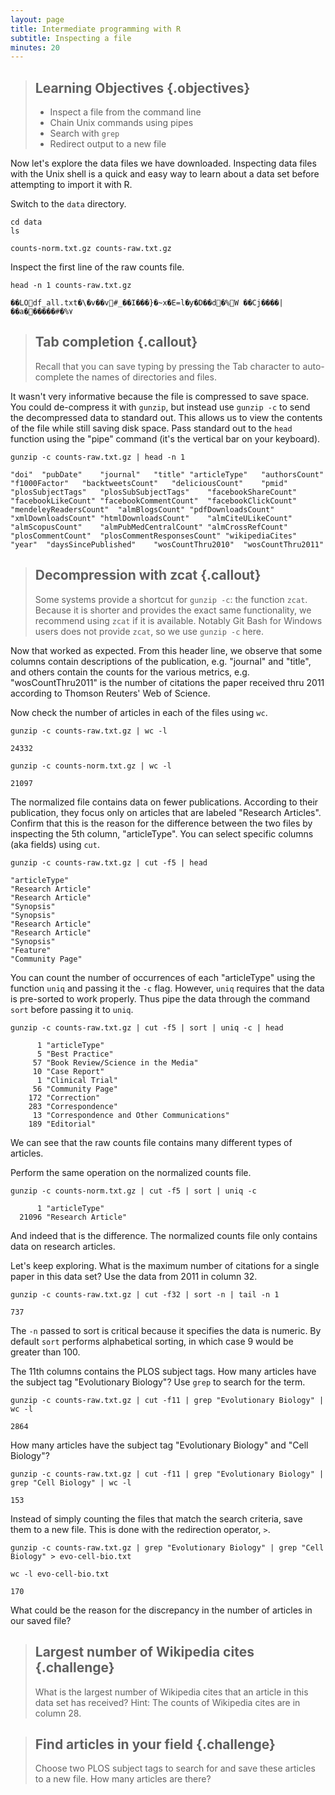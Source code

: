 ```yaml
---
layout: page
title: Intermediate programming with R
subtitle: Inspecting a file
minutes: 20
---
```


> ## Learning Objectives {.objectives}
>
> * Inspect a file from the command line
> * Chain Unix commands using pipes
> * Search with `grep`
> * Redirect output to a new file

Now let's explore the data files we have downloaded.
Inspecting data files with the Unix shell is a quick and easy way to learn about a data set before attempting to import it with R.

Switch to the `data` directory.

~~~ {.bash}
cd data
ls
~~~
~~~ {.output}
counts-norm.txt.gz counts-raw.txt.gz
~~~

Inspect the first line of the raw counts file.

~~~ {.bash}
head -n 1 counts-raw.txt.gz
~~~
~~~ {.output}
��LOdf_all.txt�\�v��v#_��I���}�~x�E=l�ƴ�D��d�%W ��Cj����|��a������#�%٧
~~~

> ## Tab completion {.callout}
>
> Recall that you can save typing by pressing the Tab character to auto-complete the names of directories and files.

It wasn't very informative because the file is compressed to save space.
You could de-compress it with `gunzip`, but instead use `gunzip -c` to send the decompressed data to standard out.
This allows us to view the contents of the file while still saving disk space.
Pass standard out to the `head` function using the "pipe" command (it's the vertical bar on your keyboard).

~~~ {.bash}
gunzip -c counts-raw.txt.gz | head -n 1
~~~
~~~ {.output}
"doi"  "pubDate"	"journal"	"title"	"articleType"	"authorsCount"	"f1000Factor"	"backtweetsCount"	"deliciousCount"	"pmid"	"plosSubjectTags"	"plosSubSubjectTags"	"facebookShareCount"	"facebookLikeCount"	"facebookCommentCount"	"facebookClickCount"	"mendeleyReadersCount"	"almBlogsCount"	"pdfDownloadsCount"	"xmlDownloadsCount"	"htmlDownloadsCount"	"almCiteULikeCount"	"almScopusCount"	"almPubMedCentralCount"	"almCrossRefCount"	"plosCommentCount"	"plosCommentResponsesCount"	"wikipediaCites"	"year"	"daysSincePublished"	"wosCountThru2010"	"wosCountThru2011"
~~~

> ## Decompression with zcat {.callout}
>
> Some systems provide a shortcut for `gunzip -c`: the function `zcat`.
> Because it is shorter and provides the exact same functionality, we recommend using `zcat` if it is available.
> Notably Git Bash for Windows users does not provide `zcat`, so we use `gunzip -c` here.

Now that worked as expected.
From this header line, we observe that some columns contain descriptions of the publication, e.g. "journal" and "title", and others contain the counts for the various metrics, e.g. "wosCountThru2011" is the number of citations the paper received thru 2011 according to Thomson Reuters' Web of Science.

Now check the number of articles in each of the files using `wc`.

~~~ {.bash}
gunzip -c counts-raw.txt.gz | wc -l
~~~
~~~ {.output}
24332
~~~

~~~ {.bash}
gunzip -c counts-norm.txt.gz | wc -l
~~~
~~~ {.output}
21097
~~~

The normalized file contains data on fewer publications.
According to their publication, they focus only on articles that are labeled "Research Articles".
Confirm that this is the reason for the difference between the two files by inspecting the 5th column, "articleType".
You can select specific columns (aka fields) using `cut`.

~~~ {.bash}
gunzip -c counts-raw.txt.gz | cut -f5 | head
~~~
~~~ {.output}
"articleType"
"Research Article"
"Research Article"
"Synopsis"
"Synopsis"
"Research Article"
"Research Article"
"Synopsis"
"Feature"
"Community Page"
~~~

You can count the number of occurrences of each "articleType" using the function `uniq` and passing it the `-c` flag.
However, `uniq` requires that the data is pre-sorted to work properly.
Thus pipe the data through the command `sort` before passing it to `uniq`.

~~~ {.bash}
gunzip -c counts-raw.txt.gz | cut -f5 | sort | uniq -c | head
~~~
~~~ {.output}
      1 "articleType"
      5 "Best Practice"
     57 "Book Review/Science in the Media"
     10 "Case Report"
      1 "Clinical Trial"
     56 "Community Page"
    172 "Correction"
    283 "Correspondence"
     13 "Correspondence and Other Communications"
    189 "Editorial"
~~~

We can see that the raw counts file contains many different types of articles.

Perform the same operation on the normalized counts file.

~~~ {.bash}
gunzip -c counts-norm.txt.gz | cut -f5 | sort | uniq -c
~~~
~~~ {.output}
      1 "articleType"
  21096 "Research Article"
~~~

And indeed that is the difference.
The normalized counts file only contains data on research articles.

Let's keep exploring.
What is the maximum number of citations for a single paper in this data set?
Use the data from 2011 in column 32.

~~~ {.bash}
gunzip -c counts-raw.txt.gz | cut -f32 | sort -n | tail -n 1
~~~
~~~ {.output}
737
~~~

The `-n` passed to sort is critical because it specifies the data is numeric.
By default `sort` performs alphabetical sorting, in which case 9 would be greater than 100.

The 11th columns contains the PLOS subject tags.
How many articles have the subject tag "Evolutionary Biology"?
Use `grep` to search for the term.

~~~ {.bash}
gunzip -c counts-raw.txt.gz | cut -f11 | grep "Evolutionary Biology" | wc -l
~~~
~~~ {.output}
2864
~~~

How many articles have the subject tag "Evolutionary Biology" and "Cell Biology"?

~~~ {.bash}
gunzip -c counts-raw.txt.gz | cut -f11 | grep "Evolutionary Biology" | grep "Cell Biology" | wc -l
~~~
~~~ {.output}
153
~~~

Instead of simply counting the files that match the search criteria, save them to a new file.
This is done with the redirection operator, `>`.

~~~ {.bash}
gunzip -c counts-raw.txt.gz | grep "Evolutionary Biology" | grep "Cell Biology" > evo-cell-bio.txt
~~~

~~~ {.bash}
wc -l evo-cell-bio.txt
~~~
~~~ {.output}
170
~~~

What could be the reason for the discrepancy in the number of articles in our saved file?

> ## Largest number of Wikipedia cites {.challenge}
>
> What is the largest number of Wikipedia cites that an article in this data set has received?
> Hint: The counts of Wikipedia cites are in column 28.

> ## Find articles in your field {.challenge}
>
> Choose two PLOS subject tags to search for and save these articles to a new file.
> How many articles are there?
